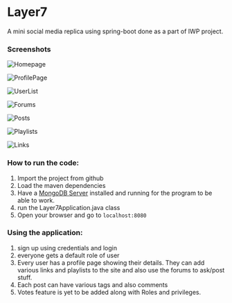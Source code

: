 # Layer7
A mini social media replica using spring-boot done as  a part of IWP project.



### Screenshots

![Homepage](https://i.imgur.com/nueinMV.png)

![ProfilePage](https://imgur.com/WmEAoMD.png)

![UserList](https://imgur.com/hXV4I7b.png)

![Forums](https://imgur.com/zuqGl8b.png)

![Posts](https://imgur.com/nGGe69y.png)

![Playlists](https://imgur.com/2nYD91g.png)

![Links](https://i.imgur.com/BXEP2XD.png)



### How to run the code:

1. Import the project from github 
2. Load the maven dependencies
3. Have a [MongoDB Server](https://www.mongodb.com/try/download/community)  installed  and running for the program to be able to work.
4. run the Layer7Application.java class 
5. Open your browser and go to `localhost:8080`



### Using the application:

1. sign up using credentials and login
2. everyone gets a default role of user
3. Every user has a profile page showing their details. They can add various links and playlists to the site and also use the forums to ask/post stuff.
4. Each post can have various tags and also comments 
5. Votes feature is yet to be added along with Roles and privileges.